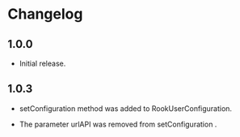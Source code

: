 # Changelog

## 1.0.0

* Initial release.

## 1.0.3


* setConfiguration method was added to RookUserConfiguration.

* The parameter urlAPI was removed from setConfiguration .

